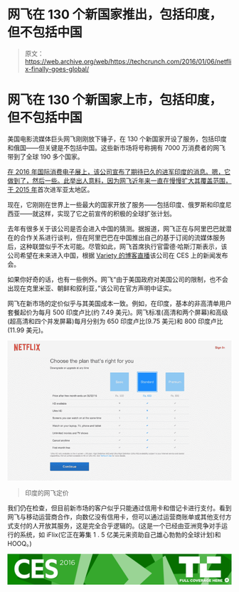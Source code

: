 # 网飞在 130 个新国家推出，包括印度，但不包括中国 

> 原文：<https://web.archive.org/web/https://techcrunch.com/2016/01/06/netflix-finally-goes-global/>

# 网飞在 130 个新国家上市，包括印度，但不包括中国

美国电影流媒体巨头网飞刚刚放下锤子，在 130 个新国家开设了服务，包括印度和俄国——但关键是不包括中国。这些新市场将号称拥有 7000 万消费者的网飞带到了全球 190 多个国家。

[在 2016 年国际消费电子展上，该公司宣布了期待已久的进军印度的消息。嗯，它做到了，然后一些。此举出人意料，因为网飞近年来一直在慢慢扩大其覆盖范围，](https://web.archive.org/web/20230202204838/https://media.netflix.com/en/press-releases/netflix-is-now-available-around-the-world)[于 2015 年](https://web.archive.org/web/20230202204838/https://techcrunch.com/2015/03/23/netflix-australia-new-zealand/)首次进军亚太地区。

现在，它刚刚在世界上一些最大的国家开放了服务——包括印度、俄罗斯和印度尼西亚——就这样，实现了它之前宣传的积极的全球扩张计划。

去年有很多关于该公司是否会进入中国的猜测。据报道，网飞正在与阿里巴巴就潜在的合作关系进行谈判，但在阿里巴巴在中国推出自己的基于订阅的流媒体服务后，这种联盟似乎不太可能。尽管如此，网飞首席执行官雷德·哈斯汀斯表示，该公司希望在未来进入中国，根据 [Variety 的博客直播](https://web.archive.org/web/20230202204838/http://variety.com/2016/digital/news/netflix-ceo-reed-hastings-keynote-speech-at-ces-live-blog-1201672930/)该公司在 CES 上的新闻发布会。

如果你好奇的话，也有一些例外。网飞“由于美国政府对美国公司的限制，也不会出现在克里米亚、朝鲜和叙利亚，”该公司在官方声明中证实。

网飞在新市场的定价似乎与其美国成本一致。例如，在印度，基本的非高清单用户套餐起价为每月 500 印度卢比(约 7.49 美元)。网飞标准(高清和两个屏幕)和高级(超高清和四个并发屏幕)每月分别为 650 印度卢比(9.75 美元)和 800 印度卢比(11.99 美元)。

![Screenshot 2016-01-07 00.40.31](img/0d5edb6eaf2b472675878f9ece7fe891.png)

> 印度的网飞定价

我们仍在检查，但目前新市场的客户似乎只能通过信用卡和借记卡进行支付。看到网飞与移动运营商合作，向数亿没有信用卡，但可以通过运营商账单或其他支付方式支付的人开放其服务，这是完全合乎逻辑的。(这是一个已经由亚洲竞争对手运行的系统，如 iFlix(它正在筹集 1 . 5 亿美元来资助自己雄心勃勃的全球计划)和 HOOQ。)

[![CES 2016](img/91c1d38320a20273f37b1684e1f011a1.png)](https://web.archive.org/web/20230202204838/https://techcrunch.com/tag/ces2016)